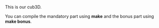 This is our cub3D.

You can compile the mandatory part using **make** and the bonus part using **make bonus**.
